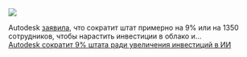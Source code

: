 <!--2025-03-01 09:17:52-->
<div class="yb">
  <div class="rss smaller1 habr"><img src="https://habrastorage.org/getpro/habr/upload_files/f32/8fe/87a/f328fe87a50b7f531feae12e3614bf24.JPG" /><p>Autodesk <a href="https://www.fastcompany.com/91287580/3d-software-company-autodesk-announces-9-cuts-workforce" rel="noopener noreferrer nofollow">заявила</a>, что сократит штат примерно на 9% или на 1350 сотрудников, чтобы нарастить инвестиции в облако и... <br><a class="light" href="https://habr.com/ru/news/886990/?utm_source=habrahabr&utm_medium=rss&utm_campaign=886990">Autodesk сократит 9% штата ради увеличения инвестиций в ИИ</a></div>
</div>
